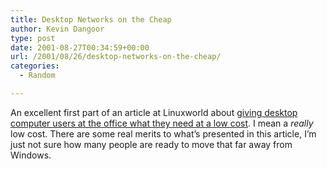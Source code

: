 ```yaml
---
title: Desktop Networks on the Cheap
author: Kevin Dangoor
type: post
date: 2001-08-27T00:34:59+00:00
url: /2001/08/26/desktop-networks-on-the-cheap/
categories:
  - Random

---
```

An excellent first part of an article at Linuxworld about [giving desktop computer users at the office what they need at a low cost][1]. I mean a _really_ low cost. There are some real merits to what&#8217;s presented in this article, I&#8217;m just not sure how many people are ready to move that far away from Windows.

 [1]: http://www.linuxworld.com/site-stories/2001/0823.xterminal.html